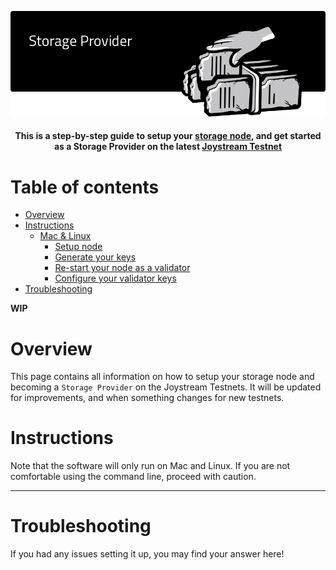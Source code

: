 <p align="center"><img src="storage_provider.png"></p>

<div align="center">
  <h4>This is a step-by-step guide to setup your <a href="https://github.com/Joystream/storage-node-joystream">storage node</a>, and get started as a Storage Provider on the latest
  <a href="https://testnet.joystream.org/pioneer">Joystream Testnet</a><h4>
</div>



# Table of contents

- [Overview](#overview)
- [Instructions](#instructions)
    - [Mac & Linux](#mac)
        - [Setup node](#setup-node)
        - [Generate your keys](#generate-your-keysm)
        - [Re-start your node as a validator](#re-start-your-node-as-a-validatorm)
        - [Configure your validator keys](#configure-your-validatorm)
- [Troubleshooting](#troubleshooting)


**WIP**

# Overview

This page contains all information on how to setup your storage node and becoming a `Storage Provider` on the Joystream Testnets. It will be updated for improvements, and when something changes for new testnets.

# Instructions
Note that the software will only run on Mac and Linux. If you are not comfortable using the command line, proceed with caution.

---

# Troubleshooting
If you had any issues setting it up, you may find your answer here!
